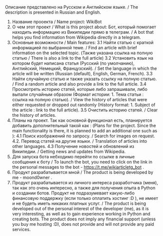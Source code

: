 Описание представлено на Русском и Английском языке. / The description is presented in Russian and English.
1. Название прооекта / Name project: WikiBot
2. О чем этот проект / What is this project about: Бот, который помогает находить информацию из Википедии прямо в телеграм. / A bot that helps you find information from Wikipedia directly in a telegram.
3. Основные возможности / Main features:
   3.1 Найти статью с краткой информацией по выбранной теме. / Find an article with brief information on the selected topic. (Также указана ссылка на полную статью / There is also a link to the full article)
   3.2 Установить язык на котором будет написана статья (Русский (по умолчанию), Английский, Немецкий, Французский). / Set the language in which the article will be written (Russian (default), English, German, French).
   3.3 Найти случайную статью и также указать ссылку на полную статью. / Find a random article and also provide a link to the full article.
   3.4 Просмотреть историю статей, которые либо запрашивали, либо выпали случайным образом (Формат истории: 1. Тема статьи : ссылка на полную статью). / View the history of articles that were either requested or dropped out randomly (History format: 1. Subject of the article : link to the full article).
   3.5 Очистить историю статей. / Clear the history of articles.
4. Планы на проект. Так как основной функционал есть, планируется добавить дополнительный такой как : (Plans for the project. Since the main functionality is there, it is planned to add an additional one such as ):
   4.1  Поиск изображений по запросу. / Search for images on request.
   4.2. Перевод статей на другие языки. / Translation of articles into other languages.
   4.3  Получение новостей и обновлений из Википедии. / Getting news and updates from Wikipedia.
5. Для запуска бота небходимо перейти по ссылке в личные сообщения к боту / To launch the bot, you need to click on the link in the personal messages to the bot - https://t.me/wikiarticletg_bot .
6. Продукт разрабатывается мной / The product is being developed by me - moond0wner .
7. Продукт разрабатывается из личного интереса разработчика (меня), так как это очень интересно, а также для получения опыта в Python и создании ботов. Продукт не подразумевает какую-либо финансовую поддержку (если только оплатить хостинг :D ), не имеет и не будеть иметь никаких платных услуг.
/ The product is being developed out of the personal interest of the developer (me), as it is very interesting, as well as to gain experience working in Python and creating bots. The product does not imply any financial support (unless you buy me hosting :D), does not provide and will not provide any paid services.

